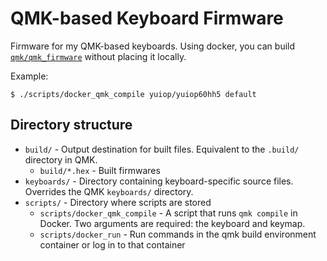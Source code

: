 # QMK-based Keyboard Firmware

Firmware for my QMK-based keyboards.
Using docker, you can build [`qmk/qmk_firmware`](https://github.com/qmk/qmk_firmware) without placing it locally.

Example:

```console
$ ./scripts/docker_qmk_compile yuiop/yuiop60hh5 default
```

## Directory structure

* `build/` - Output destination for built files. Equivalent to the `.build/` directory in QMK.
    * `build/*.hex` - Built firmwares
* `keyboards/` - Directory containing keyboard-specific source files. Overrides the QMK `keyboards/` directory.
* `scripts/` - Directory where scripts are stored
    * `scripts/docker_qmk_compile` - A script that runs `qmk compile` in Docker. Two arguments are required: the keyboard and keymap.
    * `scripts/docker_run` - Run commands in the qmk build environment container or log in to that container
